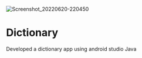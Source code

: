 ![Screenshot_20220620-220450](https://user-images.githubusercontent.com/73790658/174666370-93db8e99-8fad-4607-aa7d-54464bd5a796.png)
# Dictionary
Developed a dictionary app using android studio Java
